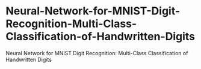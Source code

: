 # Neural-Network-for-MNIST-Digit-Recognition-Multi-Class-Classification-of-Handwritten-Digits
Neural Network for MNIST Digit Recognition: Multi-Class Classification of Handwritten Digits
